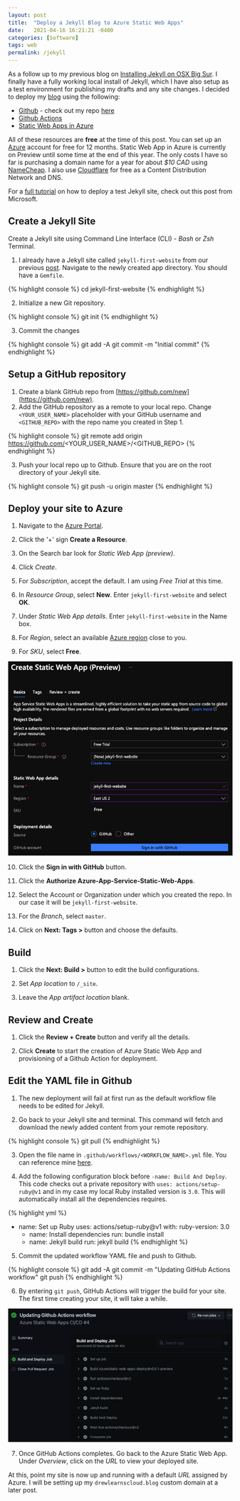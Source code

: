 ```yaml
---
layout: post
title:  "Deploy a Jekyll Blog to Azure Static Web Apps"
date:   2021-04-16 16:21:21 -0400
categories: [Software]
tags: web
permalink: /jekyll
---
```


As a follow up to my previous blog on [Installing Jekyll on OSX Big Sur](/web). I finally have a fully working local install of Jekyll, which I have also setup as a test environment for publishing my drafts and any site changes. I decided to deploy my [blog](/) using the following: 
- [Github](https://github.com/) - check out my repo [here](https://github.com/aarreza/drewlearnscloudblog)
- [Github Actions](https://docs.github.com/en/actions) 
- [Static Web Apps in Azure](https://azure.microsoft.com/en-ca/pricing/details/app-service/static/#:~:text=Static%20Web%20Apps%20is%20free,Azure%20Functions%20Consumption%20plan%20rates.)

All of these resources are **free** at the time of this post. You can set up an [Azure](https://azure.microsoft.com/en-us/free/) account for free for 12 months. Static Web App in Azure is currently on Preview until some time at the end of this year. The only costs I have so far is purchasing a domain name for a year for about _$10 CAD_ using [NameCheap](https://www.namecheap.com/). I also use [Cloudflare](https://www.cloudflare.com/plans/) for free as a Content Distribution Network and DNS. 

For a [full tutorial](https://docs.microsoft.com/en-us/azure/static-web-apps/publish-jekyll) on how to deploy a test Jekyll site, check out this post from Microsoft. 

## **Create a Jekyll Site**
Create a Jekyll site using Command Line Interface (CLI) - _Bash_ or _Zsh_ Terminal. 

1. I already have a Jekyll site called `jekyll-first-website` from our previous [post](/web). Navigate to the newly created app directory. You should have a `Gemfile`. 

{% highlight console %}
cd jekyll-first-website
{% endhighlight %}

2. Initialize a new Git repository.

{% highlight console %}
git init
{% endhighlight %}

3. Commit the changes

{% highlight console %}
git add -A
git commit -m "Initial commit"
{% endhighlight %}

## **Setup a GitHub repository**
1. Create a blank GitHub repo from [https://github.com/new](https://github.com/new). 
2. Add the GitHub repository as a remote to your local repo. Change `<YOUR_USER_NAME>` placeholder with your GitHub username and `<GITHUB_REPO>` with the repo name you created in Step 1.

{% highlight console %}
git remote add origin https://github.com/<YOUR_USER_NAME>/<GITHUB_REPO>
{% endhighlight %}

3. Push your local repo up to Github. Ensure that you are on the root directory of your Jekyll site.

{% highlight console %}
git push -u origin master
{% endhighlight %}

## **Deploy your site to Azure**

1. Navigate to the [Azure Portal](https://portal.azure.com/).

2. Click the '+' sign **Create a Resource**. 

3. On the Search bar look for *Static Web App (preview)*.

4. Click _Create_. 

5. For _Subscription_, accept the default. I am using _Free Trial_ at this time.

6. In _Resource Group_, select **New**. Enter `jekyll-first-website` and select **OK**.

7. Under _Static Web App details_. Enter `jekyll-first-website` in the Name box. 

8. For _Region_, select an available [Azure region](https://azure.microsoft.com/en-ca/global-infrastructure/geographies/) close to you.

9. For _SKU_, select **Free**.

![Image](/assets/images/azurestatic.png)

10. Click the **Sign in with GitHub** button.

11. Click the **Authorize Azure-App-Service-Static-Web-Apps**.

12. Select the Account or Organization under which you created the repo. In our case it will be `jekyll-first-website`. 

13. For the _Branch_, select `master`.

14. Click on **Next: Tags >** button and choose the defaults.

## **Build**

1. Click the **Next: Build >** button to edit the build configurations.

2. Set _App location_ to `/_site`.

3. Leave the _App artifact location_ blank.

## **Review and Create**

1. Click the **Review + Create** button and verify all the details.

2. Click **Create** to start the creation of Azure Static Web App and provisioning of a Github Action for deployment.

## **Edit the YAML file in Github**

1. The new deployment will fail at first run as the default workflow file needs to be edited for Jekyll. 

2. Go back to your Jekyll site and terminal. This command will fetch and download the newly added content from your remote repository.

{% highlight console %}
git pull
{% endhighlight %}

3. Open the file name in `.github/workflows/<WORKFLOW_NAME>.yml` file. You can reference mine [here](https://github.com/aarreza/drewlearnscloudblog/blob/master/.github/workflows/azure-static-web-apps-proud-forest-0b3b9590f.yml). 

4. Add the following configuration block before `-name: Build And Deploy`. This code checks out a private repository with `uses: actions/setup-ruby@v1` and in my case my local Ruby installed version is `3.0`. This will automatically install all the dependencies requires.

{% highlight yml %}
 - name: Set up Ruby
        uses: actions/setup-ruby@v1
        with:
          ruby-version: 3.0
      - name: Install dependencies
        run: bundle install
      - name: Jekyll build
        run: jekyll build
{% endhighlight %}

5. Commit the updated workflow YAML file and push to Github. 

{% highlight console %}
git add -A
git commit -m "Updating GitHub Actions workflow"
git push
{% endhighlight %}

6. By entering `git push`, GitHub Actions will trigger the build for your site. The first time creating your site, it will take a while. 

![Image](/assets/images/githubactions.png)

7. Once GitHub Actions completes. Go back to the Azure Static Web App. Under _Overview_, click on the _URL_ to view your deployed site. 

At this, point my site is now up and running with a default _URL_ assigned by Azure. I will be setting up my `drewlearnscloud.blog` custom domain at a later post. 